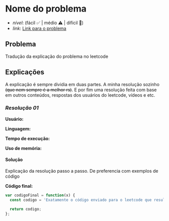 # Nome do problema
- *nível*: (fácil ✅ | médio ⚠️ | difícil 🛑)
- *link*: [Link para o problema](https://leetcode.com/)

## Problema
Tradução da explicação do problema no leetcode

## Explicações

A explicação é sempre dividia em duas partes. A minha resolução sozinho ~~(que nem sempre é a melhor rs)~~. E por fim uma resolução feita com base em outros conteúdos, respostas dos usuários do leetcode, vídeos e etc.

### *Resolução 01*

**Usuário:** 

**Linguagem:** 

**Tempo de execução:**

**Uso de memória:** 

#### Solução

Explicação da resolução passo a passo. De preferencia com exemplos de código


**Código final:**
```javascript
var codigoFinal = function(x) {
  const codigo = 'Exatamente o código enviado para o leetcode que resultou no tempo de execução e uso de memória previamente informados';

  return codigo;
};
```


 







